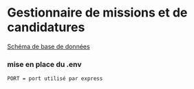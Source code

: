 # Gestionnaire de missions et de candidatures

[Schéma de base de données](https://drawsql.app/teams/localhost-12/diagrams/gestionmissions)

### mise en place du .env

`PORT = port utilisé par express`
